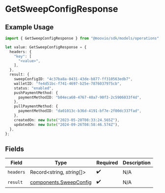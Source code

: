 # GetSweepConfigResponse

## Example Usage

```typescript
import { GetSweepConfigResponse } from "@moovio/sdk/models/operations";

let value: GetSweepConfigResponse = {
  headers: {
    "key": [
      "<value>",
    ],
  },
  result: {
    sweepConfigID: "4c37ba8a-0431-43de-b877-ff310563edb7",
    walletID: "fe4d51bc-f741-4697-b25e-7876037975cb",
    status: "enabled",
    pushPaymentMethod: {
      paymentMethodID: "b04eca60-4767-40a7-90f3-2c5906033f4d",
    },
    pullPaymentMethod: {
      paymentMethodID: "da01013c-b36d-4191-bf7e-2f00dc337fad",
    },
    createdOn: new Date("2023-05-28T08:33:24.565Z"),
    updatedOn: new Date("2024-09-26T08:58:46.574Z"),
  },
};
```

## Fields

| Field                                                            | Type                                                             | Required                                                         | Description                                                      |
| ---------------------------------------------------------------- | ---------------------------------------------------------------- | ---------------------------------------------------------------- | ---------------------------------------------------------------- |
| `headers`                                                        | Record<string, *string*[]>                                       | :heavy_check_mark:                                               | N/A                                                              |
| `result`                                                         | [components.SweepConfig](../../models/components/sweepconfig.md) | :heavy_check_mark:                                               | N/A                                                              |